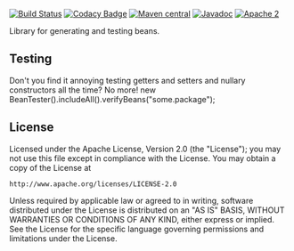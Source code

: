 [![Build Status](https://travis-ci.org/42BV/beanie.svg?branch=master)](https://travis-ci.org/42BV/beanie)
[![Codacy Badge](https://api.codacy.com/project/badge/Grade/86775ea7cd154b4c89547f4b9533ea52)](https://www.codacy.com/app/42bv/beanie)
[![Maven central](https://maven-badges.herokuapp.com/maven-central/nl.42/beanie/badge.svg)](https://maven-badges.herokuapp.com/maven-central/nl.42/beanie)
[![Javadoc](https://javadoc-emblem.rhcloud.com/doc/nl.42/beanie/badge.svg)](http://www.javadoc.io/doc/nl.42/beanie)
[![Apache 2](http://img.shields.io/badge/license-Apache%202-blue.svg)](http://www.apache.org/licenses/LICENSE-2.0)

Library for generating and testing beans.

Testing
-------
Don't you find it annoying testing getters and setters and nullary constructors all the time? No more!
new BeanTester().includeAll().verifyBeans("some.package");

License
-------
   Licensed under the Apache License, Version 2.0 (the "License");
   you may not use this file except in compliance with the License.
   You may obtain a copy of the License at

	http://www.apache.org/licenses/LICENSE-2.0

   Unless required by applicable law or agreed to in writing, software
   distributed under the License is distributed on an "AS IS" BASIS,
   WITHOUT WARRANTIES OR CONDITIONS OF ANY KIND, either express or implied.
   See the License for the specific language governing permissions and
   limitations under the License.

